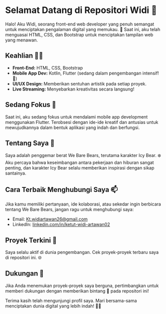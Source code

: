 # Selamat Datang di Repositori Widi 🚀

Halo! Aku Widi, seorang front-end web developer yang penuh semangat untuk menciptakan pengalaman digital yang memukau. 🌟 Saat ini, aku telah menguasai HTML, CSS, dan Bootstrap untuk menciptakan tampilan web yang menawan.

## Keahlian 👨‍💻
- **Front-End:** HTML, CSS, Bootstrap
- **Mobile App Dev:** Kotlin, Flutter (sedang dalam pengembangan intensif! 🚀)
- **UI/UX Design:** Memberikan sentuhan artistik pada setiap proyek.
- **Live Streaming:** Menyebarkan kreativitas secara langsung!

## Sedang Fokus 🎯
Saat ini, aku sedang fokus untuk mendalami mobile app development menggunakan Flutter. Terobsesi dengan ide-ide kreatif dan antusias untuk mewujudkannya dalam bentuk aplikasi yang indah dan berfungsi.

## Tentang Saya 🧑
Saya adalah penggemar berat We Bare Bears, terutama karakter Icy Bear. ❄️ Aku percaya bahwa keseimbangan antara pekerjaan dan hiburan sangat penting, dan karakter Icy Bear selalu memberikan inspirasi dengan sikap santainya.

## Cara Terbaik Menghubungi Saya 📫
Jika kamu memiliki pertanyaan, ide kolaborasi, atau sekedar ingin berbicara tentang We Bare Bears, jangan ragu untuk menghubungi saya:
- Email: Kt.widiartawan26@gmail.com
- LinkedIn: [linkedin.com/in/ketut-widi-artawan02](https://www.linkedin.com/in/ketut-widi-artawan02)

## Proyek Terkini 🚀
Saya selalu aktif di dunia pengembangan. Cek proyek-proyek terbaru saya di repositori ini. 🌐

## Dukungan 💖
Jika Anda menemukan proyek-proyek saya berguna, pertimbangkan untuk memberi dukungan dengan memberikan bintang 🌟 pada repositori ini!

Terima kasih telah mengunjungi profil saya. Mari bersama-sama menciptakan dunia digital yang lebih indah! 🚀✨
